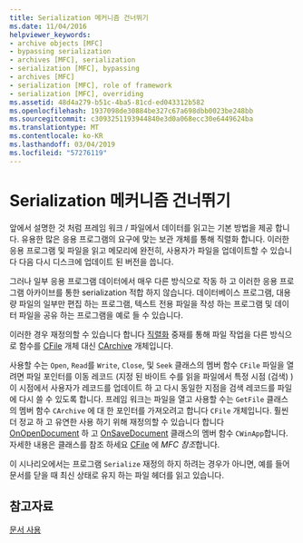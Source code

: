 ```yaml
---
title: Serialization 메커니즘 건너뛰기
ms.date: 11/04/2016
helpviewer_keywords:
- archive objects [MFC]
- bypassing serialization
- archives [MFC], serialization
- serialization [MFC], bypassing
- archives [MFC]
- serialization [MFC], role of framework
- serialization [MFC], overriding
ms.assetid: 48d4a279-b51c-4ba5-81cd-ed043312b582
ms.openlocfilehash: 1937098de30884be327c67a698dbb0023be248bb
ms.sourcegitcommit: c3093251193944840e3d0a068ecc30e6449624ba
ms.translationtype: MT
ms.contentlocale: ko-KR
ms.lasthandoff: 03/04/2019
ms.locfileid: "57276119"
---
```

# <a name="bypassing-the-serialization-mechanism"></a>Serialization 메커니즘 건너뛰기

앞에서 설명한 것 처럼 프레임 워크 / 파일에서 데이터를 읽고는 기본 방법을 제공 합니다. 유용한 많은 응용 프로그램의 요구에 맞는 보관 개체를 통해 직렬화 합니다. 이러한 응용 프로그램 및 파일을 읽고 메모리에 완전히, 사용자가 파일을 업데이트할 수 있습니다 다음 다시 디스크에 업데이트 된 버전을 씁니다.

그러나 일부 응용 프로그램 데이터에서 매우 다른 방식으로 작동 하 고 이러한 응용 프로그램 아카이브를 통한 serialization 적합 하지 않습니다. 데이터베이스 프로그램, 대용량 파일의 일부만 편집 하는 프로그램, 텍스트 전용 파일을 작성 하는 프로그램 및 데이터 파일을 공유 하는 프로그램을 예로 들 수 있습니다.

이러한 경우 재정의할 수 있습니다 합니다 [직렬화](../mfc/reference/cobject-class.md#serialize) 중재를 통해 파일 작업을 다른 방식으로 함수를 [CFile](../mfc/reference/cfile-class.md) 개체 대신 [CArchive](../mfc/reference/carchive-class.md) 개체입니다.

사용할 수는 `Open`, `Read`를 `Write`, `Close`, 및 `Seek` 클래스의 멤버 함수 `CFile` 파일을 열려면 파일 포인터를 이동 레코드 (지정 된 바이트 수를 읽을 파일에서 특정 시점 (검색) )이 시점에서 사용자가 레코드를 업데이트 하 고 다시 동일한 지점을 검색 레코드를 파일에 다시 쓸 수 있도록 합니다. 프레임 워크는 파일을 열고 사용할 수는 `GetFile` 클래스의 멤버 함수 `CArchive` 에 대 한 포인터를 가져오려고 합니다 `CFile` 개체입니다. 훨씬 더 정교 하 고 유연한 사용 하기 위해 재정의할 수 있습니다 합니다 [OnOpenDocument](../mfc/reference/cdocument-class.md#onopendocument) 하 고 [OnSaveDocument](../mfc/reference/cdocument-class.md#onsavedocument) 클래스의 멤버 함수 `CWinApp`합니다. 자세한 내용은 클래스를 참조 하세요 [CFile](../mfc/reference/cfile-class.md) 에 *MFC 참조*합니다.

이 시나리오에서는 프로그램 `Serialize` 재정의 하지 하려는 경우가 아니면, 예를 들어 문서를 닫을 때 최신 상태로 유지 하는 파일 헤더를 읽고 있습니다.

## <a name="see-also"></a>참고자료

[문서 사용](../mfc/using-documents.md)
